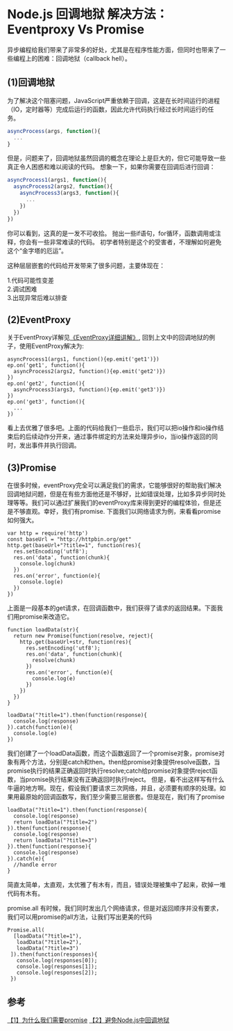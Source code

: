 Node.js 回调地狱 解决方法：Eventproxy Vs Promise
====
异步编程给我们带来了非常多的好处，尤其是在程序性能方面，但同时也带来了一些编程上的困难：回调地狱（callback hell）。

(1)回调地狱
--
为了解决这个阻塞问题，JavaScript严重依赖于回调，这是在长时间运行的进程（IO，定时器等）完成后运行的函数，因此允许代码执行经过长时间运行的任务。
```js
asyncProcess(args, function(){
  ...
}
```
但是，问题来了，回调地狱虽然回调的概念在理论上是巨大的，但它可能导致一些真正令人困惑和难以阅读的代码。 想象一下，如果你需要在回调后进行回调：
```js
asyncProcess1(args1, function(){
  asyncProcess2(args2, function(){
    asyncProcess3(args3, function(){
      ...
    })
  })
})
```
你可以看到，这真的是一发不可收拾。 抛出一些if语句，for循环，函数调用或注释，你会有一些非常难读的代码。 初学者特别是这个的受害者，不理解如何避免这个“金字塔的厄运”。

这种层层嵌套的代码给开发带来了很多问题，主要体现在：

1.代码可能性变差<br>
2.调试困难<br>
3.出现异常后难以排查

(2)EventProxy
--
关于EventProxy详解见[《EventProxy详细讲解》](https://github.com/JacksonTian/eventproxy),
回到上文中的回调地狱的例子，使用EventProxy解决为:
```
asyncProcess1(args1, function(){ep.emit('get1')})
ep.on('get1', function(){
  asyncProcess2(args2, function(){ep.emit('get2')})
})
ep.on('get2', function(){
  asyncProcess3(args3, function(){ep.emit('get3')})
})
ep.on('get3', function(){
  ...
})
```
看上去优雅了很多吧。上面的代码给我们一些启示，我们可以把io操作和io操作结束后的后续动作分开来，通过事件绑定的方法来处理异步io，当io操作返回的同时，发出事件并执行回调。

(3)Promise
--
在很多时候，eventProxy完全可以满足我们的需求，它能够很好的帮助我们解决回调地狱问题，但是在有些方面他还是不够好，比如错误处理，比如多异步同时处理等等。我们可以通过扩展我们的eventProxy库来得到更好的编程体验，但是还是不够直观。幸好，我们有promise.
下面我们以网络请求为例，来看看promise如何强大。
```
var http = require('http')
const baseUrl = "http://httpbin.org/get"
http.get(baseUrl+"?title=1", function(res){
  res.setEncoding('utf8');
  res.on('data', function(chunk){
    console.log(chunk)
  })
  res.on('error', function(e){
    console.log(e)
  })
})
```
上面是一段基本的get请求，在回调函数中，我们获得了请求的返回结果。下面我们用promise来改造它。
```
function loadData(str){
  return new Promise(function(resolve, reject){
    http.get(baseUrl+str, function(res){
      res.setEncoding('utf8');
      res.on('data', function(chunk){
        resolve(chunk)
      })
      res.on('error', function(e){
        console.log(e)
      })
    })
  })
}

loadData("?title=1").then(function(response){
  console.log(response)
}).catch(function(e){
  console.log(e)
})
```
我们创建了一个loadData函数，而这个函数返回了一个promise对象，promise对象有两个方法，分别是catch和then。then给promise对象提供resolve函数，当promise执行的结果正确返回时执行resolve;catch给promise对象提供reject函数，当promise执行结果没有正确返回时执行reject。
但是，看不出这样写有什么牛逼的地方啊。现在，假设我们要请求三次网络，并且，必须要有顺序的处理。如果用最原始的回调函数写，我们至少需要三层嵌套。但是现在，我们有了promise
```
loadData("?title=1").then(function(response){
  console.log(response)
  return loadData("?title=2")
}).then(function(response){
  console.log(response)
  return loadData("?title=3")
}).then(function(response){
  console.log(response)
}).catch(e){
  //handle error
}
```
简直太简单，太直观，太优雅了有木有，而且，错误处理被集中了起来，砍掉一堆代码有木有。

promise.all
有时候，我们同时发出几个网络请求，但是对返回顺序并没有要求，我们可以用promise的all方法，让我们写出更美的代码
```
Promise.all(
  [loadData("?title=1"),
   loadData("?title=2"),
   loadData("?title=3")
 ]).then(function(responses){
   console.log(responses[0]);
   console.log(responses[1]);
   console.log(responses[2]);
 })
```
参考
--
[【1】为什么我们需要promise](https://www.jianshu.com/p/b68029f80c83)
[【2】避免Node.js中回调地狱](https://www.cnblogs.com/greatluoluo/p/6288931.html)
